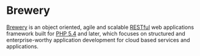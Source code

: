 Brewery
=======

[Brewery][] is an object oriented, agile and scalable [RESTful][] web applications framework built for [PHP 5.4][] and later, which focuses on structured and enterprise-worthy application development for cloud based services and applications.

[Brewery]: http://brewphp.org/
[PHP 5.4]: http://php.net/releases/5_4_0.php
[RESTful]: http://en.wikipedia.org/wiki/Representational_state_transfer